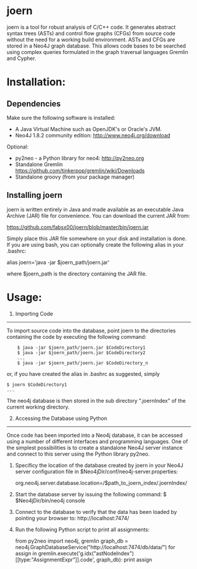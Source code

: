 joern
====

joern is a tool for robust analysis of C/C++ code. It generates
abstract syntax trees (ASTs) and control flow graphs (CFGs) from
source code without the need for a working build environment. ASTs and
CFGs are stored in a Neo4J graph database. This allows code bases to
be searched using complex queries formulated in the graph traversal
languages Gremlin and Cypher.

Installation:
=============

Dependencies
----------

Make sure the following software is installed:

- A Java Virtual Machine such as OpenJDK's or Oracle's JVM.
- Neo4J 1.8.2 community edition: http://www.neo4j.org/download

Optional:
- py2neo - a Python library for neo4: http://py2neo.org
- Standalone Gremlin https://github.com/tinkerpop/gremlin/wiki/Downloads
- Standalone groovy (from your package manager)

Installing joern
----------

joern is written entirely in Java and made available as an executable
Java Archive (JAR) file for convenience. You can download the current
JAR from:

https://github.com/fabsx00/joern/blob/master/bin/joern.jar

Simply place this JAR file somewhere on your disk and installation is
done. If you are using bash, you can optionally create the following
alias in your .bashrc:

alias joern='java -jar $joern_path/joern.jar'

where $joern_path is the directory containing the JAR file.

Usage:
======

1. Importing Code
----------

To import source code into the database, point joern to the
directories containing the code by executing the following command:

	    $ java -jar $joern_path/joern.jar $CodeDirectory1
	    $ java -jar $joern_path/joern.jar $CodeDirectory2
	    ...
	    $ java -jar $joern_path/joern.jar $CodeDirectory_n

or, if you have created the alias in .bashrc as suggested, simply

    $ joern $CodeDirectory1
    ...

The neo4j database is then stored in the sub directory ".joernIndex"
of the current working directory. 

2. Accessing the Database using Python
----------

Once code has been imported into a Neo4j database, it can be accessed
using a number of different interfaces and programming languages. One
of the simplest possibilities is to create a standalone Neo4J server
instance and connect to this server using the Python library py2neo.

1. Specificy the location of the database created by joern in your
Neo4J server configuration file in
$Neo4jDir/conf/neo4j-server.properties:

	org.neo4j.server.database.location=/$path_to_joern_index/.joernIndex/

2. Start the database server by issuing the following command:
   $ $Neo4jDir/bin/neo4j console

3. Connect to the database to verify that the data has been loaded by
pointing your browser to: http://localhost:7474/

4. Run the following Python script to print all assignments:
   
   from py2neo import neo4j, gremlin
   graph_db = neo4j.GraphDatabaseService("http://localhost:7474/db/data/")
   for assign in gremlin.execute('g.idx("astNodeIndex")[[type:"AssignmentExpr"]].code', graph_db):
       print assign

